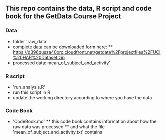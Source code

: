 ## This repo contains the data, R script and code book for the GetData Course Project

### Data
* folder 'raw_data'
* complete data can be downloaded form here:
** https://d396qusza40orc.cloudfront.net/getdata%2Fprojectfiles%2FUCI%20HAR%20Dataset.zip 
* processed data: mean_of_subject_and_activity'

### R script
* 'run_analysis.R'
* run this script in R
* update the working directory according to where you have the data

### Code Book
* 'CodeBook.md'
** this code book contains information about how the raw data was processed
** and what the file 'mean_of_subject_and_activity.txt' contains 


